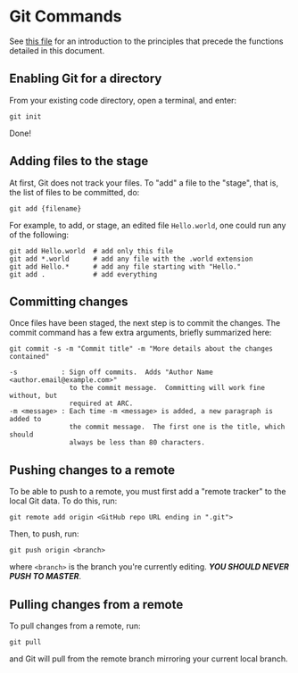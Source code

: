 # Git Commands

See [this file](intro-to-git.md) for an introduction to the principles that
precede the functions detailed in this document.

## Enabling Git for a directory

From your existing code directory, open a terminal, and enter:

```
git init
```

Done!

## Adding files to the stage

At first, Git does not track your files.  To "add" a file to the "stage", that
is, the list of files to be committed, do:

```
git add {filename}
```

For example, to add, or stage, an edited file `Hello.world`, one could run any
of the following:

```
git add Hello.world  # add only this file
git add *.world      # add any file with the .world extension
git add Hello.*      # add any file starting with "Hello."
git add .            # add everything
```

## Committing changes

Once files have been staged, the next step is to commit the changes.  The
commit command has a few extra arguments, briefly summarized here:

```
git commit -s -m "Commit title" -m "More details about the changes contained"

-s           : Sign off commits.  Adds "Author Name <author.email@example.com>"
               to the commit message.  Committing will work fine without, but
               required at ARC.
-m <message> : Each time -m <message> is added, a new paragraph is added to
               the commit message.  The first one is the title, which should
               always be less than 80 characters.
```

## Pushing changes to a remote

To be able to push to a remote, you must first add a "remote tracker" to the
local Git data.  To do this, run:

```
git remote add origin <GitHub repo URL ending in ".git">
```

Then, to push, run:

```
git push origin <branch>
```

where `<branch>` is the branch you're currently editing.  ***YOU SHOULD NEVER
PUSH TO MASTER***.

## Pulling changes from a remote

To pull changes from a remote, run:

```
git pull
```

and Git will pull from the remote branch mirroring your current local branch.
